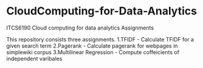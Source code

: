 # CloudComputing-for-Data-Analytics
ITCS6190 Cloud computing for data analytics  Assignments

This repository consists three assignments.
1.TFIDF - Calculate TFIDF for a given search term 
2.Pagerank - Calculate pagerank for webpages in simplewiki corpus
3.Multilinear Regression - Compute coffeicients of independent varibales

